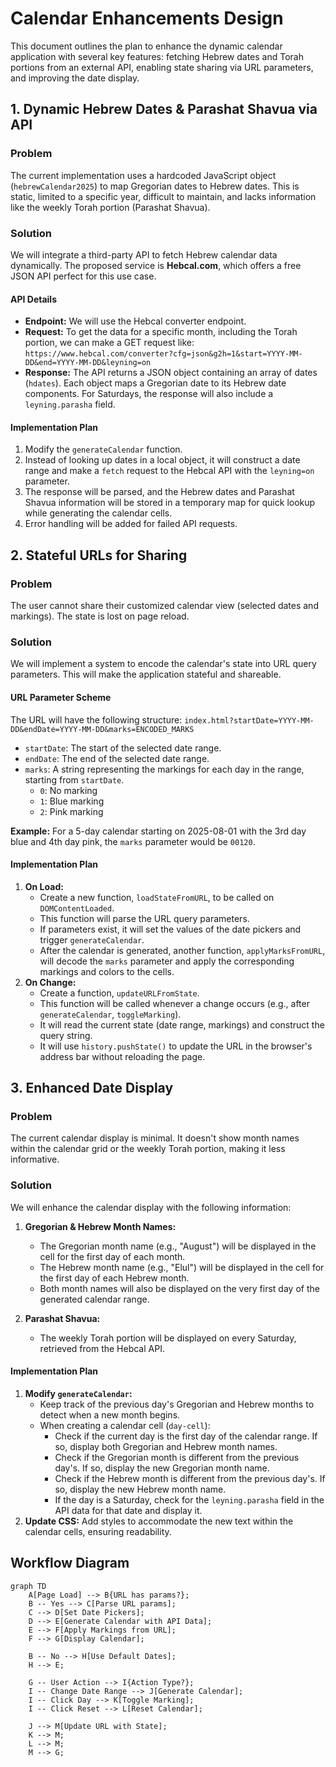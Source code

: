 # Calendar Enhancements Design

This document outlines the plan to enhance the dynamic calendar application with several key features: fetching Hebrew dates and Torah portions from an external API, enabling state sharing via URL parameters, and improving the date display.

## 1. Dynamic Hebrew Dates & Parashat Shavua via API

### Problem
The current implementation uses a hardcoded JavaScript object (`hebrewCalendar2025`) to map Gregorian dates to Hebrew dates. This is static, limited to a specific year, difficult to maintain, and lacks information like the weekly Torah portion (Parashat Shavua).

### Solution
We will integrate a third-party API to fetch Hebrew calendar data dynamically. The proposed service is **Hebcal.com**, which offers a free JSON API perfect for this use case.

#### API Details
*   **Endpoint:** We will use the Hebcal converter endpoint.
*   **Request:** To get the data for a specific month, including the Torah portion, we can make a GET request like: `https://www.hebcal.com/converter?cfg=json&g2h=1&start=YYYY-MM-DD&end=YYYY-MM-DD&leyning=on`
*   **Response:** The API returns a JSON object containing an array of dates (`hdates`). Each object maps a Gregorian date to its Hebrew date components. For Saturdays, the response will also include a `leyning.parasha` field.

#### Implementation Plan
1.  Modify the `generateCalendar` function.
2.  Instead of looking up dates in a local object, it will construct a date range and make a `fetch` request to the Hebcal API with the `leyning=on` parameter.
3.  The response will be parsed, and the Hebrew dates and Parashat Shavua information will be stored in a temporary map for quick lookup while generating the calendar cells.
4.  Error handling will be added for failed API requests.

## 2. Stateful URLs for Sharing

### Problem
The user cannot share their customized calendar view (selected dates and markings). The state is lost on page reload.

### Solution
We will implement a system to encode the calendar's state into URL query parameters. This will make the application stateful and shareable.

#### URL Parameter Scheme
The URL will have the following structure:
`index.html?startDate=YYYY-MM-DD&endDate=YYYY-MM-DD&marks=ENCODED_MARKS`

*   `startDate`: The start of the selected date range.
*   `endDate`: The end of the selected date range.
*   `marks`: A string representing the markings for each day in the range, starting from `startDate`.
    *   `0`: No marking
    *   `1`: Blue marking
    *   `2`: Pink marking

**Example:** For a 5-day calendar starting on 2025-08-01 with the 3rd day blue and 4th day pink, the `marks` parameter would be `00120`.

#### Implementation Plan
1.  **On Load:**
    *   Create a new function, `loadStateFromURL`, to be called on `DOMContentLoaded`.
    *   This function will parse the URL query parameters.
    *   If parameters exist, it will set the values of the date pickers and trigger `generateCalendar`.
    *   After the calendar is generated, another function, `applyMarksFromURL`, will decode the `marks` parameter and apply the corresponding markings and colors to the cells.
2.  **On Change:**
    *   Create a function, `updateURLFromState`.
    *   This function will be called whenever a change occurs (e.g., after `generateCalendar`, `toggleMarking`).
    *   It will read the current state (date range, markings) and construct the query string.
    *   It will use `history.pushState()` to update the URL in the browser's address bar without reloading the page.

## 3. Enhanced Date Display

### Problem
The current calendar display is minimal. It doesn't show month names within the calendar grid or the weekly Torah portion, making it less informative.

### Solution
We will enhance the calendar display with the following information:

1.  **Gregorian & Hebrew Month Names:**
    *   The Gregorian month name (e.g., "August") will be displayed in the cell for the first day of each month.
    *   The Hebrew month name (e.g., "Elul") will be displayed in the cell for the first day of each Hebrew month.
    *   Both month names will also be displayed on the very first day of the generated calendar range.

2.  **Parashat Shavua:**
    *   The weekly Torah portion will be displayed on every Saturday, retrieved from the Hebcal API.

#### Implementation Plan
1.  **Modify `generateCalendar`:**
    *   Keep track of the previous day's Gregorian and Hebrew months to detect when a new month begins.
    *   When creating a calendar cell (`day-cell`):
        *   Check if the current day is the first day of the calendar range. If so, display both Gregorian and Hebrew month names.
        *   Check if the Gregorian month is different from the previous day's. If so, display the new Gregorian month name.
        *   Check if the Hebrew month is different from the previous day's. If so, display the new Hebrew month name.
        *   If the day is a Saturday, check for the `leyning.parasha` field in the API data for that date and display it.
2.  **Update CSS:** Add styles to accommodate the new text within the calendar cells, ensuring readability.

## Workflow Diagram

```mermaid
graph TD
    A[Page Load] --> B{URL has params?};
    B -- Yes --> C[Parse URL params];
    C --> D[Set Date Pickers];
    D --> E[Generate Calendar with API Data];
    E --> F[Apply Markings from URL];
    F --> G[Display Calendar];

    B -- No --> H[Use Default Dates];
    H --> E;

    G -- User Action --> I{Action Type?};
    I -- Change Date Range --> J[Generate Calendar];
    I -- Click Day --> K[Toggle Marking];
    I -- Click Reset --> L[Reset Calendar];

    J --> M[Update URL with State];
    K --> M;
    L --> M;
    M --> G;